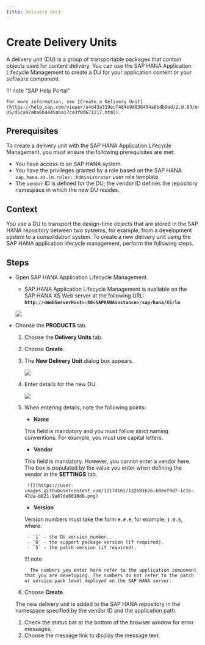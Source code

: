 ```yaml
---
title: Delivery Unit
---
```


# Create Delivery Units

A delivery unit (DU) is a group of transportable packages that contain objects used for content delivery. You can use the SAP HANA Application Lifecycle Management to create a DU for your application content or your software component.


!!! note "SAP Help Portal"

    For more information, see [Create a Delivery Unit](https://help.sap.com/viewer/a4d43a319ecf464e9d838454a6bdb9ad/2.0.03/en-US/d5ca92aba6b4445aba17ca3f8d671217.html).

## Prerequisites

To create a delivery unit with the SAP HANA Application Lifecycle Management, you must ensure the following prerequisites are met:
    
- You have access to an SAP HANA system.
- You have the privileges granted by a role based on the SAP HANA `sap.hana.xs.lm.roles::Administrator` user role template.
- The `vendor` ID is defined for the DU; the vendor ID defines the repository namespace in which the new DU resides.

## Context

You use a DU to transport the design-time objects that are stored in the SAP HANA repository between two systems, for example, from a development system to a consolidation system. To create a new delivery unit using the SAP HANA application lifecycle management, perform the following steps.

## Steps

- Open SAP HANA Application Lifecycle Management.

    - SAP HANA Application Lifecycle Management is available on the SAP HANA XS Web server at the following URL: **`http://<WebServerHost>:80<SAPHANAinstance>/sap/hana/XS/lm`**
    
    ![](https://user-images.githubusercontent.com/12174161/132681639-6b26dd88-f2ca-43c2-858e-ce3bef2155d3.png)

- Choose the **PRODUCTS** tab.

   1. Choose the **Delivery Units** tab.
   1. Choose **Create**.
   1. The **New Delivery Unit** dialog box appears.

       ![](https://user-images.githubusercontent.com/12174161/132681635-408a0e35-7dac-4945-8fe3-9ee23c6552ec.png)

   1. Enter details for the new DU.

       ![](https://user-images.githubusercontent.com/12174161/132681631-e5f91d98-f587-46a3-a32e-ded916e97ae3.png)

   1. When entering details, note the following points:

       - **Name**
       
        This field is mandatory and you must follow strict naming conventions. For example, you must use capital letters.

       - **Vendor**
       
        This field is mandatory. However, you cannot enter a vendor here. The box is populated by the value you enter when defining the vendor in the **SETTINGS** tab.

           ![](https://user-images.githubusercontent.com/12174161/132681626-68eef9d7-1c16-47da-b821-9a67de6010d6.png)

       - **Version**
       
        Version numbers must take the form `#.#.#`, for example, `1.0.5`, where:
   
           - `1` - the DU version number.
           - `0` - the support package version (if required).
           - `5` - the patch version (if required).

        !!! note

            The numbers you enter here refer to the application component that you are developing. The numbers do not refer to the patch or service-pack level deployed on the SAP HANA server.

   1. Choose **Create**.
   
    The new delivery unit is added to the SAP HANA repository in the namespace specified by the vendor ID and the application path.

   1. Check the status bar at the bottom of the browser window for error messages.
   1. Choose the message link to display the message text.
